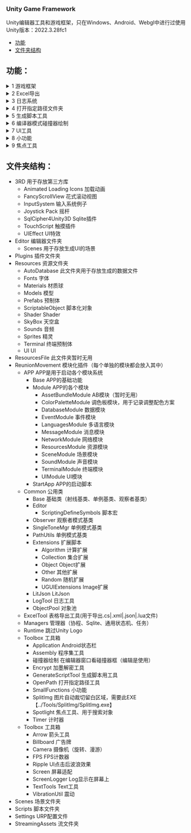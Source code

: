 ### Unity Game Framework
Unity编辑器工具和游戏框架，只在Windows、Android、Webgl中进行过使用<br>
Unity版本：2022.3.28fc1<br>

- [功能](#Function)
- [文件夹结构](#FolderStructure)

## 功能：<a name="Function"></a>
<details>
<summary>1 游戏框架</summary>
<br>
其中包含了以下模块<br>

- 数据模块<br>
- 事件模块<br>
- 多语言模块<br>
- 消息模块<br>
- 网络模块<br>
- 资源模块<br>
- 场景模块<br>
- 声音模块<br>
- 终端模块<br>
- UI模块<br>
<br>
</details>
<details>
  
<summary>2 Excel导出</summary>
<br>
在指定的表格中的数据可以保存为以下格式文件<br>
- .cs<br>
- .xml<br>
- .json<br>
- .lua<br>
<br>

![inspector](https://github.com/JackeAstray/EditorTools/blob/main/Screenshot/%E5%B1%8F%E5%B9%95%E6%88%AA%E5%9B%BE%202023-09-11%20130523.png)
</details>

<details>
<summary>3 日志系统</summary>
<br>
  
![inspector](https://github.com/JackeAstray/EditorTools/blob/main/Screenshot/%E5%B1%8F%E5%B9%95%E6%88%AA%E5%9B%BE%202023-09-11%20130502.png)<br>
<br>
开启宏之后输入以下代码就可以使用，关闭宏之后日志就不会输出<br>
<br>
```csharp
Log.Debug("Hello Word");
Log.Info("Hello Word");
Log.Warning("Hello Word");
Log.Error("Hello Word");
Log.Fatal("Hello Word");
```
</details>

<details>
<summary>4 打开指定路径文件夹</summary>
<br>
该功能用于打开Unity的一些路径<br>
<br>
  
![inspector](https://github.com/JackeAstray/EditorTools/blob/main/Screenshot/%E5%B1%8F%E5%B9%95%E6%88%AA%E5%9B%BE%202023-09-11%20130517.png)
</details>

<details>
<summary>5 生成脚本工具</summary>
<br>
生成脚本工具使用说明<br>
1、输入要生成类的名称<br>
2、选择要生成的模板<br>
3、点击创建脚本即可<br>
【ReunionMovement\Editor\Resources\Txt】该路径用于存放模板<br>
<br>
  
![inspector](https://github.com/JackeAstray/EditorTools/blob/main/Screenshot/%E5%B1%8F%E5%B9%95%E6%88%AA%E5%9B%BE%202023-09-11%20130428.png)

</details>

<details>
<summary>6 编译器模式碰撞器绘制</summary>
<br>
启用PHYSICS宏（一般只用这个），后在编辑器视图可以看见碰撞器范围<br>
<br>

![inspector](https://github.com/JackeAstray/EditorTools/blob/main/Screenshot/%E5%B1%8F%E5%B9%95%E6%88%AA%E5%9B%BE%202023-09-11%20130511.png)
</details>

<details>
<summary>7 UI工具</summary>
<br>
UI工具使用说明<br>
1、输入要生成类的名称<br>
2、点击创建场景（创建的场景后缀为UIPlane的对象就是UI）<br>
2、点击创建脚本（创建一个UI类用于管理UI）<br>
3、点击绑定脚本（将创建的UI脚本绑定到UI上）<br>
4、将当前场景中的UI导出为预制体（该项在编辑完UI后，点击一次就可以将UI导出到指定路径，替换掉老的UI）<br>
<br>
  
![inspector](https://github.com/JackeAstray/EditorTools/blob/main/Screenshot/%E5%B1%8F%E5%B9%95%E6%88%AA%E5%9B%BE%202023-09-11%20130414.png)
</details>

<details>
<summary>8 小功能</summary>
<br>
包含的功能有给场景添加屏幕日志、给场景添加FPS、给场景选中的对象添加多语言用脚本、场景切换、修改版本号<br>
<br>

![inspector](https://github.com/JackeAstray/EditorTools/blob/main/Screenshot/%E5%B1%8F%E5%B9%95%E6%88%AA%E5%9B%BE%202023-09-11%20130336.png)
</details>

<details>
<summary>9 焦点工具</summary>
<br>
查找资源并将该资源设为焦点 快捷键Control + L<br>
<br>
  
![inspector](https://github.com/JackeAstray/EditorTools/blob/main/Screenshot/%E5%B1%8F%E5%B9%95%E6%88%AA%E5%9B%BE%202023-09-11%20130454.png)
</details>

## 文件夹结构：<a name="FolderStructure"></a>
- 3RD                             用于存放第三方库<br>
  - Animated Loading Icons        加载动画<br>
  - FancyScrollView               花式滚动视图<br>
  - InputSystem                   输入系统例子<br>
  - Joystick Pack                 摇杆<br>
  - SqlCipher4Unity3D             Sqlite插件<br>
  - TouchScript                   触摸插件<br>
  - UIEffect                      UI特效<br>
- Editor                          编辑器文件夹<br>
  - Scenes                        用于存放生成UI的场景<br>
- Plugins                         插件文件夹<br>
- Resources                       资源文件夹<br>
  - AutoDatabase                  此文件夹用于存放生成的数据文件<br>
  - Fonts                         字体<br>
  - Materials                     材质球<br>
  - Models                        模型<br>
  - Prefabs                       预制体<br>
  - ScriptableObject              脚本化对象<br>
  - Shader                        Shader<br>
  - SkyBox                        天空盒<br>
  - Sounds                        音频<br>
  - Sprites                       精灵<br>
  - Terminal                      终端预制体<br>
  - UI                            UI<br>
- ResourcesFile                   此文件夹暂时无用<br>
- ReunionMovement                 模块化插件（每个单独的模块都会放入其中）<br>
  - APP                           APP是用于启动各个模块系统<br>
    - Base                        APP的基础功能<br>
    - Module                      APP的各个模块<br>
      - AssetBundleModule         AB模块（暂时无用）<br>
      - ColorPaletteModule        调色板模块，用于记录调整配色方案<br>
      - DatabaseModule            数据模块<br>
      - EventModule               事件模块<br>
      - LanguagesModule           多语言模块<br>
      - MessageModule             消息模块<br>
      - NetworkModule             网络模块<br>
      - ResourcesModule           资源模块<br>
      - SceneModule               场景模块<br>
      - SoundModule               声音模块<br>
      - TerminalModule            终端模块<br>
      - UIModule                  UI模块<br>
    - StartApp                    APP的启动脚本<br>
  - Common                        公用类<br>
    - Base                        基础类（射线基类、单例基类、观察者基类）<br>
    - Editor                      <br>
      - ScriptingDefineSymbols    脚本宏<br>
    - Observer                    观察者模式基类<br>
    - SingleToneMgr               单例模式基类<br>
    - PathUtils                   单例模式基类<br>
    - Extensions                  扩展脚本<br>
      - Algorithm                 计算扩展<br>
      - Collection                集合扩展<br>
      - Object                    Object扩展<br>
      - Other                     其他扩展<br>
      - Random                    随机扩展<br>
      - UGUIExtensions            Image扩展<br>
    - LitJson                     LitJson<br>
    - LogTool                     日志工具<br>
    - ObjectPool                  对象池<br>
  - ExcelTool                     表格导出工具(用于导出.cs|.xml|.json|.lua文件)<br>
  - Managers                      管理器（协程、Sqlite、通用状态机、任务）<br>
  - Runtime                       跳过Unity Logo<br>
  - Toolbox                       工具箱<br>
    - Application                 Android状态栏<br>
    - Assembly                    程序集工具<br>
    - 碰撞器绘制                   在编辑器窗口看碰撞器框（编辑是使用）<br>
    - Encrypt                     加墨解密工具<br>
    - GenerateScriptTool          生成脚本用工具<br>
    - OpenPath                    打开指定路径工具<br>
    - SmallFunctions              小功能<br>
    - SplitImg                    图片自动裁切留白区域，需要此EXE【../Tools/SplitImg/SplitImg.exe】<br>
    - Spotlight                   焦点工具、用于搜索对象<br>
    - Timer                       计时器<br>
  - Toolbox                       工具箱<br>
    - Arrow                       箭头工具<br>
    - Billboard                   广告牌<br>
    - Camera                      摄像机（旋转、漫游）<br>
    - FPS                         FPS计数器<br>
    - Ripple                      UI点击后波浪效果<br>
    - Screen                      屏幕适配<br>
    - ScreenLogger                Log显示在屏幕上<br>
    - TextTools                   Text工具<br>
    - VibrationUtil               震动<br>
- Scenes                          场景文件夹<br>
- Scripts                         脚本文件夹<br>
- Settings                        URP配置文件<br>
- StreamingAssets                 流文件夹<br>